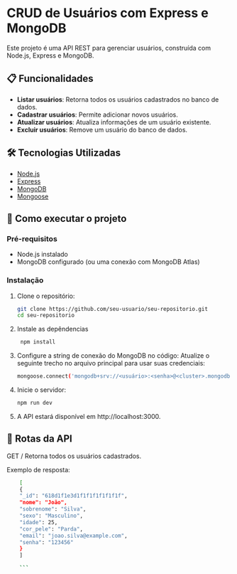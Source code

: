 # CRUD de Usuários com Express e MongoDB

Este projeto é uma API REST para gerenciar usuários, construída com Node.js, Express e MongoDB.

## 📋 Funcionalidades

- **Listar usuários**: Retorna todos os usuários cadastrados no banco de dados.
- **Cadastrar usuários**: Permite adicionar novos usuários.
- **Atualizar usuários**: Atualiza informações de um usuário existente.
- **Excluir usuários**: Remove um usuário do banco de dados.

## 🛠️ Tecnologias Utilizadas

- [Node.js](https://nodejs.org/)
- [Express](https://expressjs.com/)
- [MongoDB](https://www.mongodb.com/)
- [Mongoose](https://mongoosejs.com/)

## 🚀 Como executar o projeto

### Pré-requisitos

- Node.js instalado
- MongoDB configurado (ou uma conexão com MongoDB Atlas)

### Instalação

1. Clone o repositório:

   ```bash
   git clone https://github.com/seu-usuario/seu-repositorio.git
   cd seu-repositorio

   ```

2. Instale as depêndencias

   ```bash
    npm install
   ```

3. Configure a string de conexão do MongoDB no código: Atualize o seguinte trecho no arquivo principal para usar suas credenciais:

   ```bash
   mongoose.connect('mongodb+srv://<usuário>:<senha>@<cluster>.mongodb.net/?retryWrites=true&w=majority');
   ```

4. Inicie o servidor:

   ```bash
   npm run dev
   ```

5. A API estará disponível em http://localhost:3000.

## 📝 Rotas da API

GET /
Retorna todos os usuários cadastrados.

Exemplo de resposta:

````bash
    [
    {
    "_id": "618d1f1e3d1f1f1f1f1f1f1f",
    "nome": "João",
    "sobrenome": "Silva",
    "sexo": "Masculino",
    "idade": 25,
    "cor_pele": "Parda",
    "email": "joao.silva@example.com",
    "senha": "123456"
    }
    ]

    ```
````
